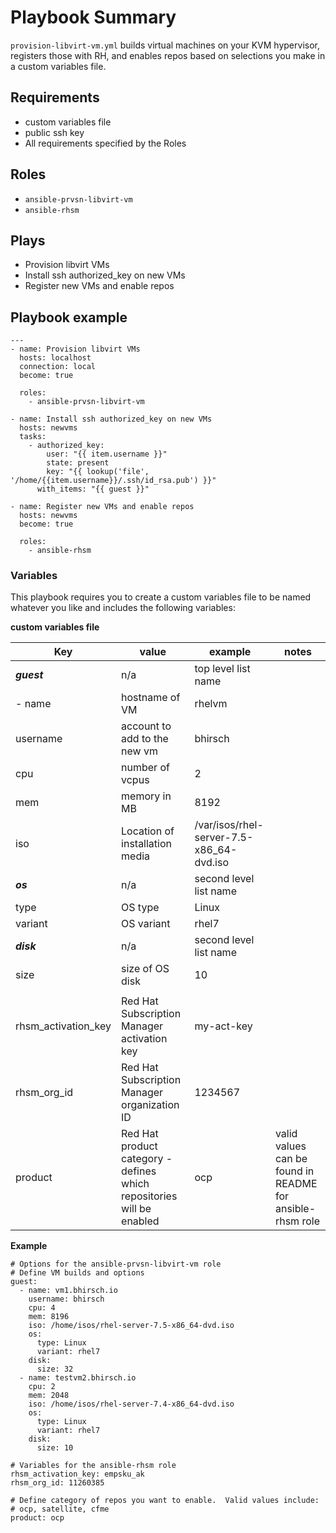 # Playbook Summary
`provision-libvirt-vm.yml` builds virtual machines on your KVM hypervisor, registers those with RH, and enables repos based on selections you make in a custom variables file.

## Requirements
* custom variables file
* public ssh key
* All requirements specified by the Roles

## Roles
* `ansible-prvsn-libvirt-vm`
* `ansible-rhsm`

## Plays
* Provision libvirt VMs
* Install ssh authorized_key on new VMs
* Register new VMs and enable repos

## Playbook example
```
---
- name: Provision libvirt VMs
  hosts: localhost
  connection: local
  become: true

  roles:
    - ansible-prvsn-libvirt-vm

- name: Install ssh authorized_key on new VMs
  hosts: newvms
  tasks:
    - authorized_key:
        user: "{{ item.username }}"
        state: present
        key: "{{ lookup('file', '/home/{{item.username}}/.ssh/id_rsa.pub') }}"
      with_items: "{{ guest }}"

- name: Register new VMs and enable repos
  hosts: newvms
  become: true

  roles:
    - ansible-rhsm
```

### Variables
This playbook requires you to create a custom variables file to be named whatever you like and includes the following variables:

**custom variables file**

| Key | value | example | notes|
|-----|-------|---------|-------|
|**_guest_**|n/a    |top level list name||
|- name |hostname of VM| rhelvm||
|username|account to add to the new vm|bhirsch||
|cpu|number of vcpus| 2||
|mem|memory in MB|8192||
|iso|Location of installation media|/var/isos/rhel-server-7.5-x86_64-dvd.iso||
|**_os_**|n/a|second level list name||
|type|OS type|Linux||
|variant|OS variant|rhel7||
|**_disk_**|n/a|second level list name||
|size|size of OS disk|10||
|||||
|rhsm_activation_key| Red Hat Subscription Manager activation key |my-act-key||
|rhsm_org_id|Red Hat Subscription Manager organization ID|1234567||
|product|Red Hat product category - defines which repositories will be enabled| ocp|valid values can be found in README for ansible-rhsm role|

**Example**
```
# Options for the ansible-prvsn-libvirt-vm role
# Define VM builds and options
guest:
  - name: vm1.bhirsch.io
    username: bhirsch
    cpu: 4
    mem: 8196
    iso: /home/isos/rhel-server-7.5-x86_64-dvd.iso
    os:
      type: Linux
      variant: rhel7
    disk:
      size: 32
  - name: testvm2.bhirsch.io
    cpu: 2
    mem: 2048
    iso: /home/isos/rhel-server-7.4-x86_64-dvd.iso
    os:
      type: Linux
      variant: rhel7
    disk:
      size: 10

# Variables for the ansible-rhsm role
rhsm_activation_key: empsku_ak
rhsm_org_id: 11260385

# Define category of repos you want to enable.  Valid values include:
# ocp, satellite, cfme
product: ocp
```
